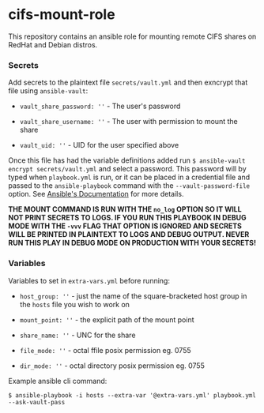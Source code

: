 # cifs-mount-role
This repository contains an ansible role for mounting remote CIFS shares on RedHat and Debian distros.

### Secrets
Add secrets to the plaintext file `secrets/vault.yml` and then exncrypt that file using `ansible-vault`:
- `vault_share_password: ''` - The user's password

- `vault_share_username: ''` - The user with permission to mount the share

- `vault_uid: ''` - UID for the user specified above

Once this file has had the variable definitions added run `$ ansible-vault encrypt secrets/vault.yml` and select a password. This password will by typed when `playbook.yml` is run, or it can be placed in a credential file and passed to the `ansible-playbook` command with the `--vault-password-file` option. See [Ansible's Documentation](https://docs.ansible.com/ansible/latest/user_guide/vault.html#passing-a-single-password) for more details.

**THE MOUNT COMMAND IS RUN WITH THE `no_log` OPTION SO IT WILL NOT PRINT SECRETS TO LOGS. IF YOU RUN THIS PLAYBOOK IN DEBUG MODE WITH THE `-vvv` FLAG THAT OPTION IS IGNORED AND SECRETS WILL BE PRINTED IN PLAINTEXT TO LOGS AND DEBUG OUTPUT. NEVER RUN THIS PLAY IN DEBUG MODE ON PRODUCTION WITH YOUR SECRETS!**

### Variables
Variables to set in `extra-vars.yml` before running:
- `host_group: ''` - just the name of the square-bracketed host group in the `hosts` file you wish to work on

- `mount_point: ''` - the explicit path of the mount point

- `share_name: ''` - UNC for the share

- `file_mode: ''` - octal ffile posix permission eg. 0755

- `dir_mode: ''` - octal directory posix permission eg. 0755

Example ansible cli command:

`$ ansible-playbook -i hosts --extra-var '@extra-vars.yml' playbook.yml --ask-vault-pass`
